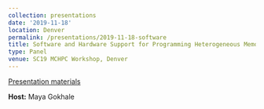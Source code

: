 ```yaml
---
collection: presentations
date: '2019-11-18'
location: Denver
permalink: /presentations/2019-11-18-software
title: Software and Hardware Support for Programming Heterogeneous Memory
type: Panel
venue: SC19 MCHPC Workshop, Denver
---
```


[Presentation materials](https://sc19.supercomputing.org/presentation/?id=pec374&sess=sess117)


**Host:** Maya Gokhale